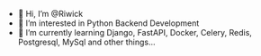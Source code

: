 - 👋 Hi, I’m @Riwick
- 👀 I’m interested in Python Backend Development
- 🌱 I’m currently learning Django, FastAPI, Docker, Celery, Redis, Postgresql, MySql and other things...

<!---
Riwick/Riwick is a ✨ special ✨ repository because its `README.md` (this file) appears on your GitHub profile.
You can click the Preview link to take a look at your changes.
--->
